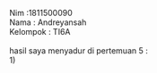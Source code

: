 Nim :1811500090<br>
Nama : Andreyansah<br>
Kelompok : TI6A<br>
<br>
hasil saya menyadur di pertemuan 5 :<br>
1)<br>
